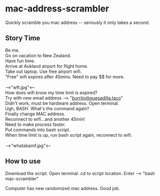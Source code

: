 # mac-address-scrambler
Quickly scramble you mac address -- seriously it only takes a second.

## Story Time
Be me. <br />
Go on vacation to New Zealand. <br />
Have fun time. <br />
Arrive at Aukland airport for flight home. <br />
Take out laptop. Use free airport wifi. <br />
"Free" wifi expires after 45mins. Need to pay $$ for more. <br />
<br /> -->"wft.jpg"<-- <br />
How does wifi know my time limit is expired? <br />
Try with new email address --> "burrito@quesadilla.taco" <br />
Didn't work, must be hardware address.
Open terminal. <br />
Ugh, BASH. What's the command again? <br />
Finally change MAC address. <br />
Reconnect to wifi...and another 45min! <br />
Need to make process faster. <br />
Put commands into bash script. <br />
When time limit is up, run bash script again, reconnect to wifi. <br />
<br /> -->"whatabamf.jpg"<-- <br />

## How to use
Download the script.
Open terminal.
cd to script location.
Enter --> "bash mac-scrambler"

Computer has new randomized mac address. Good job.
